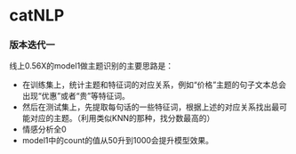 # catNLP
### 版本迭代一
线上0.56X的model1做主题识别的主要思路是：
- 在训练集上，统计主题和特征词的对应关系，例如“价格”主题的句子文本总会出现“优惠”或者“贵”等特征词。
- 然后在测试集上，先提取每句话的一些特征词，根据上述的对应关系找出最可能对应的主题。（利用类似KNN的那种，找分数最高的）
- 情感分析全0
- model1中的count的值从50升到1000会提升模型效果。

